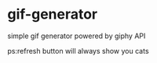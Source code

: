 # gif-generator

simple gif generator powered by giphy API

ps:refresh button will always show you cats
